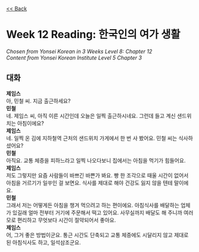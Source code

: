 [<< Back](index.md)

# Week 12 Reading: 한국인의 여가 생활
*Chosen from Yonsei Korean in 3 Weeks Level 8: Chapter 12*  
*Content from Yonsei Korean Institute Level 5 Chapter 3*

## 대화
**제임스**  
아, 민철 씨. 지금 출근하세요?  
**민철**  
네. 제임스 씨, 아직 이른 시간인데 오늘은 일찍 출근하시네요. 그런데 들고 계신 샌드위치는 아침이에요?  
**제임스**  
네. 일찍 온 김에 지하철역 근처의 샌드위치 가게에서 한 번 사 봤어요. 민철 씨는 식사하셨어요?  
**민철**  
아직요. 교통 체증을 피하느라고 일찍 나오다보니 집에서는 아침을 먹기가 힘들어요.  
**제임스**  
저도 그렇지만 요즘 사람들이 바쁘긴 바쁜가 봐요. 빵 한 조각으로 때울 시간이 없어서 아침을 거르기가 일쑤인 걸 보면요. 식사를 제대로 해야 건강도 잃지 않을 텐테 말이에요.  
**민철**  
그래서 저는 어떻게든 아침을 챙겨 먹으려고 하는 편이에요. 아침식사를 배달하는 업체가 있길래 얼마 전부터 거기에 주문해서 떡고 있어요. 사무실까지 배달도 해 주니까 여러 모로 편리하고 무엇보다 시간이 절약되어서 좋아요.  
**제임스**  
어, 그거 좋은 방법이군요. 통근 시간도 단축되고 교통 체증에도 시달리지 않고 제대로 된 아침식사도 하고, 일석삼조군요.  
